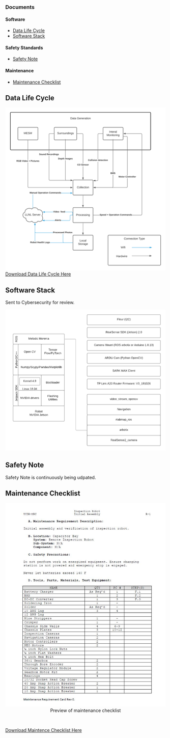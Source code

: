 
### Documents
   <!-- <summary>Documents List</summary> -->
#### Software
<ul>
<li><a href="https://mesmerizing-engineers.github.io/MESMerizing-Engineers/docs/documentation#DataLifeCycle">Data Life Cycle</a></li>
<li><a href="https://mesmerizing-engineers.github.io/MESMerizing-Engineers/docs/documentation#SoftwareStack">Software Stack</a></li>
</ul>

#### Safety Standards

<ul>
<li><a href="https://mesmerizing-engineers.github.io/MESMerizing-Engineers/docs/documentation#SafetyNote">Safety Note</a></li>
</ul>

#### Maintenance 

<ul>
<li><a href="https://mesmerizing-engineers.github.io/MESMerizing-Engineers/docs/documentation#Maintenance">Maintenance Checklist</a></li>
</ul>



<div id="DLC"></div>

## Data Life Cycle
<center>
  <img src="photos/Data Life Cycle Diagram.png" />
</center>
<a href="Data_Life_Cycle__V2.pdf">Download Data Life Cycle Here</a>
  </div>
  
<div id="SoftwareStack"></div>

## Software Stack
Sent to Cybersecurity for review.
<center>
  <img src="photos/Software Stack BD.png" />
</center>

<div id="SafetyNote"></div>

## Safety Note
Safety Note is continuously being udpated.

<div id="Maintenance"></div>

## Maintenance Checklist

<p align="center">
<img src="photos/maintenanceCL.jpg" /><br>
Preview of maintenance checklist
</p></br>

<a href="UCDR_R1.pdf">Download Maintence Checklist Here</a>
  </div>

